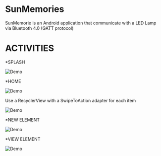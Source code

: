 # SunMemories

SunMemorie is an Android application that communicate with a LED Lamp via Bluetooth 4.0 (GATT protocol)

ACTIVITIES
===================
  *SPLASH 

 ![Demo](screenshots/splash.png)
 
  *HOME
 
  ![Demo](screenshots/home.png)

  Use a RecyclerView with a SwipeToAction adapter for each item

  ![Demo](screenshots/swipe1.png)
  
  *NEW ELEMENT
  
  ![Demo](screenshots/new.png)
    
  *VIEW ELEMENT
  
  ![Demo](screenshots/view.png)
